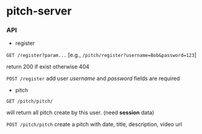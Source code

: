 # pitch-server

### API
- register

`GET /register?param...` [e.g., `/pitch/register?username=Bob&password=123`]

return 200 if exist otherwise 404


`POST /register` add user
*username* and *password* fields are required

- pitch

`GET /pitch/pitch/`

will return all pitch create by this user. (need **session** data)

`POST /pitch/pitch` create a pitch with date, title, description, video url
